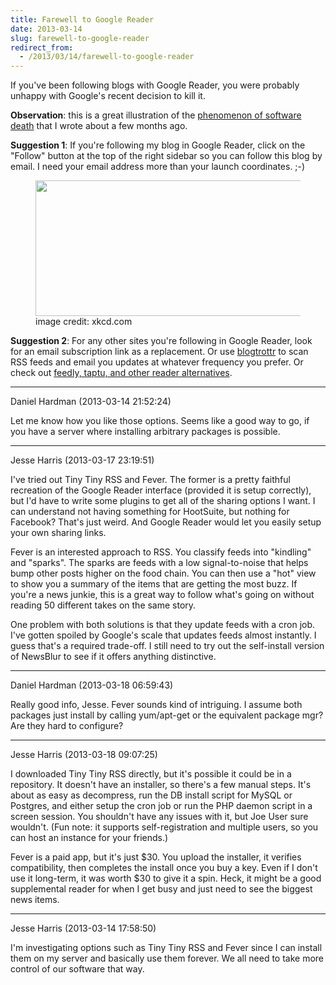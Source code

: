 ```yaml
---
title: Farewell to Google Reader
date: 2013-03-14
slug: farewell-to-google-reader
redirect_from:
  - /2013/03/14/farewell-to-google-reader
---
```


If you've been following blogs with Google Reader, you were probably unhappy with Google's recent decision to kill it.

<strong>Observation</strong>: this is a great illustration of the <a title="The 8th Characteristic" href="the-8th-characteristic.md">phenomenon of software death</a> that I wrote about a few months ago.

<strong>Suggestion 1</strong>: If you're following my blog in Google Reader, click on the "Follow" button at the top of the right sidebar so you can follow this blog by email. I need your email address more than your launch coordinates. ;-)

<figure><img src="http://imgs.xkcd.com/comics/the_important_field.png" width="500" height="217" /><figcaption>image credit: xkcd.com</figcaption></figure>

<strong>Suggestion 2</strong>: For any other sites you're following in Google Reader, look for an email subscription link as a replacement. Or use <a href="http://blogtrottr.com/" target="_blank">blogtrottr</a> to scan RSS feeds and email you updates at whatever frequency you prefer. Or check out <a href="http://marketingland.com/12-google-reader-alternatives-36158" target="_blank">feedly, taptu, and other reader alternatives</a>.

---

Daniel Hardman (2013-03-14 21:52:24)

Let me know how you like those options. Seems like a good way to go, if you have a server where installing arbitrary packages is possible.

---

Jesse Harris (2013-03-17 23:19:51)

I've tried out Tiny Tiny RSS and Fever. The former is a pretty faithful recreation of the Google Reader interface (provided it is setup correctly), but I'd have to write some plugins to get all of the sharing options I want. I can understand not having something for HootSuite, but nothing for Facebook? That's just weird. And Google Reader would let you easily setup your own sharing links.

Fever is an interested approach to RSS. You classify feeds into "kindling" and "sparks". The sparks are feeds with a low signal-to-noise that helps bump other posts higher on the food chain. You can then use a "hot" view to show you a summary of the items that are getting the most buzz. If you're a news junkie, this is a great way to follow what's going on without reading 50 different takes on the same story.

One problem with both solutions is that they update feeds with a cron job. I've gotten spoiled by Google's scale that updates feeds almost instantly. I guess that's a required trade-off. I still need to try out the self-install version of NewsBlur to see if it offers anything distinctive.

---

Daniel Hardman (2013-03-18 06:59:43)

Really good info, Jesse. Fever sounds kind of intriguing. I assume both packages just install by calling yum/apt-get or the equivalent package mgr? Are they hard to configure?

---

Jesse Harris (2013-03-18 09:07:25)

I downloaded Tiny Tiny RSS directly, but it's possible it could be in a repository. It doesn't have an installer, so there's a few manual steps. It's about as easy as decompress, run the DB install script for MySQL or Postgres, and either setup the cron job or run the PHP daemon script in a screen session. You shouldn't have any issues with it, but Joe User sure wouldn't. (Fun note: it supports self-registration and multiple users, so you can host an instance for your friends.)

Fever is a paid app, but it's just $30. You upload the installer, it verifies compatibility, then completes the install once you buy a key. Even if I don't use it long-term, it was worth $30 to give it a spin. Heck, it might be a good supplemental reader for when I get busy and just need to see the biggest news items.

---

Jesse Harris (2013-03-14 17:58:50)

I'm investigating options such as Tiny Tiny RSS and Fever since I can install them on my server and basically use them forever. We all need to take more control of our software that way.